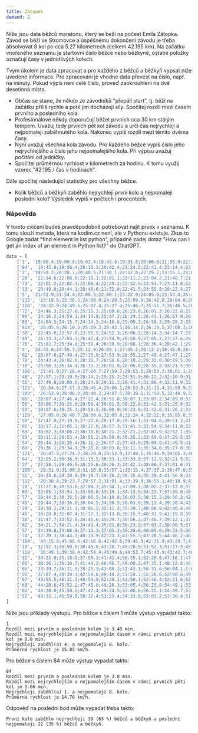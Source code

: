 ```yaml
---
title: Zátopek
demand: 2
---
```


Níže jsou data běžců maratonu, který se beží na počest Emila Zátopka. Závod se běží ve Stromovce a úspěšnému dokončení závodu je třeba absolvovat 8 kol po cca 5.27 kilometrech (celkem 42.195 km). Na začátku vnořeného seznamu je startovní číslo běžce nebo běžkyně, ostatní položky označují časy v jednotlivých kolech.

Tvým úkolem je data zpracovat a pro každého z běžců a běžkyň vypsat níže uvedené informace. Pro zpracování je vhodné data převést na číslo, např. na minuty. Pokud výpis není celé číslo, proveď zaokrouhlení na dvě desetinná místa.

- Občas se stane, že někdo ze závodníků "přepálí start", tj. běží na začátku příliš rychle a poté jim docházejí síly. Spočítej rozdíl mezi časem prvního a posledního kola.
- Profesionálové někdy doporučují běžet prvních cca 30 km stálým tempem. Uvažuj tedy prvních pět kol závodu a urči čas nejrychleji a nejpomaleji zaběhnutého kola. Nakonec vypiš rozdíl mezi těmito dvěma časy.
- Nyní uvažuj všechna kola závodu. Pro každého běžce vypiš číslo jeho nejrychlejšího a číslo jeho nejpomalejšího kola. Při výpisu uvažuj počítání od jedničky.
- Spočítej průměrnou rychlost v kilometrech za hodinu. K tomu využij vzorec "42.195 / čas v hodinách".

Dále spočítej následující statistiky pro všechny běžce.

- Kolik běžců a běžkyň zaběhlo nejrychleji první kolo a nejpomaleji poslední kolo? Výsledek vypiš v počtech i procentech.

### Nápověda

V tomto cvičení budeš pravděpodobně potřebovat najít prvek v seznamu. K tomu slouží metoda, která na kodim.cz není, ale v Pythonu existuje. Zkus to Google zadat "find element in list python", případně zadej dotaz "How can I get an index of an element in Python list?" do ChatGPT.

```py
data = [
    ['1', '19:08.4;19:00.8;19:01.4;18:43.8;19:31.8;20:06.6;21:35.9;22:37.2'],
    ['84', '19:45.0;19:56.4;20:15.3;20:42.4;21:24.5;22:42.4;23:14.4;23:33.0'],
    ['2', '19:59.2;20:28.7;20:48.5;21:30.1;22:12.6;22:29.7;23:15.1;23:01.5'],
    ['20', '22:14.6;22:06.0;22:10.1;22:01.1;22:11.2;22:04.2;21:48.7;21:24.6'],
    ['73', '22:01.2;22:02.1;22:08.4;22:29.2;22:32.5;22:53.7;23:11.0;22:50.3'],
    ['13', '20:49.0;20:44.1;20:46.6;21:52.0;22:41.5;23:55.8;26:22.4;27:41.0'],
    ['5', '21:51.9;21:54.4;22:00.5;22:00.1;23:22.0;24:05.6;23:54.4;26:42.6'],
    ['115', '23:18.6;23:38.5;24:08.9;24:29.5;25:09.8;26:42.8;28:04.0;26:03.7'],
    ['120', '24:32.9;24:49.5;25:07.4;25:27.4;25:46.7;25:51.7;26:46.5;26:15.4'],
    ['72', '24:46.3;25:27.6;25:15.2;25:09.8;26:23.0;26:01.3;26:22.8;25:27.3'],
    ['99', '24:16.2;24:59.1;24:14.8;25:47.2;26:29.3;26:43.1;26:57.9;26:24.6'],
    ['83', '24:04.5;24:15.7;24:14.5;24:16.6;25:00.2;26:56.3;29:28.2;28:26.8'],
    ['414', '26:05.6;26:10.5;25:19.3;25:43.5;26:14.2;26:34.5;27:08.3;26:37.9'],
    ['38', '22:45.8;22:57.8;23:56.5;24:52.3;26:06.5;28:14.3;34:14.7;29:31.2'],
    ['49', '26:33.3;27:03.1;26:47.4;27:24.9;26:58.9;27:05.7;27:37.6;26:58.3'],
    ['76', '25:02.7;25:34.8;25:39.4;26:28.9;28:08.1;28:36.4;28:42.1;29:02.8'],
    ['4', '24:43.6;24:55.7;25:12.9;26:09.1;27:45.2;30:12.2;30:48.0;28:47.4'],
    ['62', '28:07.6;27:49.4;27:15.9;27:53.9;28:55.2;27:40.4;27:47.1;27:52.1'],
    ['78', '24:43.4;26:02.6;28:16.7;26:58.6;28:18.2;29:33.0;30:19.5;30:11.5'],
    ['18', '25:56.3;26:34.4;26:32.2;26:01.9;28:06.0;28:35.2;33:21.5;30:46.8'],
    ['106', '27:41.0;27:28.4;27:20.7;27:59.7;28:53.5;28:53.2;30:01.1;29:03.1'],
    ['48', '27:57.1;29:10.9;28:14.2;29:25.2;29:51.8;30:22.2;32:10.9;31:03.1'],
    ['55', '27:49.8;28:00.6;28:24.8;29:11.3;29:41.4;31:06.4;32:11.9;32:21.9'],
    ['123', '26:54.6;27:57.3;28:45.4;29:06.1;29:53.0;31:33.4;31:59.9;32:42.6'],
    ['103', '26:53.9;28:06.2;28:40.2;29:07.1;30:38.1;31:58.5;32:49.9;32:25.1'],
    ['85', '28:07.4;27:46.4;27:22.4;28:51.8;30:07.1;33:07.2;34:09.0;33:56.2'],
    ['56', '30:06.7;30:25.6;29:50.4;30:01.5;30:22.8;31:42.5;31:25.6;32:34.9'],
    ['53', '30:07.6;30:25.3;29:50.5;30:00.9;30:23.0;31:42.6;31:26.2;33:27.4'],
    ['129', '27:05.0;26:48.7;28:00.6;32:05.8;32:24.4;32:22.0;35:05.8;35:05.2'],
    ['50', '27:47.0;27:19.9;27:22.6;28:17.0;29:16.1;31:04.6;39:51.3;41:11.3'],
    ['81', '30:17.2;31:05.2;30:27.0;30:57.3;31:41.3;31:54.9;34:11.8;32:24.6'],
    ['63', '30:02.3;30:06.2;30:10.8;30:21.2;32:21.2;32:07.9;32:52.1;35:47.3'],
    ['59', '30:11.2;28:53.4;28:55.2;29:59.9;30:35.2;33:59.0;37:29.5;35:44.5'],
    ['54', '26:44.3;26:26.4;26:11.2;26:57.2;37:43.8;29:09.9;41:49.5;41:39.9'],
    ['80', '29:36.1;29:34.9;29:28.8;30:03.6;31:11.3;35:34.6;35:27.0;36:36.3'],
    ['121', '26:47.5;27:24.2;28:20.0;29:53.9;32:48.5;35:46.9;39:05.3;40:17.2'],
    ['64', '32:25.2;30:36.3;31:13.5;36:33.1;33:33.8;37:12.9;32:21.5;32:25.1'],
    ['27', '27:58.1;28:46.5;28:55.6;30:26.3;34:42.7;38:06.7;37:01.6;41:43.4'],
    ['105', '29:31.0;31:00.3;31:16.8;33:57.1;33:15.4;37:37.2;36:47.6;35:05.2'],
    ['31', '29:34.6;29:20.9;29:19.7;29:26.2;30:35.6;35:39.4;41:56.8;43:20.1'],
    ['112', '28:38.4;29:23.7;29:57.2;31:01.4;33:39.8;36:55.1;40:18.9;42:40.7'],
    ['28', '31:27.6;30:53.0;32:04.3;35:34.1;37:09.1;38:02.2;37:12.8;37:58.1'],
    ['69', '33:05.1;33:54.1;33:08.6;33:19.1;34:13.5;34:22.7;37:39.0;40:39.6'],
    ['77', '29:44.5;30:35.5;30:06.5;34:19.8;36:03.5;39:15.2;39:36.2;42:07.7'],
    ['45', '29:44.7;30:36.0;30:04.5;34:20.5;36:03.9;39:13.4;39:38.4;42:07.7'],
    ['29', '28:38.2;29:21.1;30:01.5;32:11.2;35:39.7;40:08.9;42:48.4;44:26.8'],
    ['46', '30:28.8;31:07.4;31:17.1;32:13.8;38:15.5;40:31.9;41:19.8;39:28.1'],
    ['30', '31:47.7;33:52.0;34:45.6;35:29.7;36:56.2;37:46.7;39:12.1;37:13.7'],
    ['82', '34:21.7;34:21.4;34:49.4;35:01.8;36:23.9;37:03.2;38:00.5;37:54.5'],
    ['57', '34:19.8;34:08.8;37:13.3;37:05.2;39:28.6;40:05.6;39:33.5;36:25.4'],
    ['74', '37:20.3;38:44.7;40:13.9;42:23.3;43:55.3;43:20.5;44:46.2;46:21.3'],
    ['104', '43:15.8;45:06.6;42:16.0;42:42.6;39:45.9;42:31.9;43:29.7;41:30.3'],
    ['19', '32:52.3;36:50.5;38:45.6;43:28.7;45:28.5;51:52.3;51:27.5;45:26.6'],
    ['118', '36:49.1;39:38.4;42:54.4;45:49.6;44:53.7;45:43.9;43:42.7;48:00.2'],
    ['32', '34:23.0;35:18.2;37:59.3;41:41.4;50:35.1;52:20.6;47:16.1;47:58.5'],
    ['66', '38:36.1;36:10.7;41:44.2;46:46.7;49:00.2;47:35.1;48:12.8;46:00.4'],
    ['65', '33:39.7;36:11.9;38:25.3;43:08.2;52:43.1;50:31.6;56:04.1;1:05:05.8'],
    ['26', '37:07.4;38:39.1;42:54.6;49:14.2;51:50.7;55:28.6;52:08.6;49:07.3'],
    ['67', '43:55.5;46:31.3;48:59.8;52:29.1;53:58.1;52:46.4;52:31.6;52:00.4'],
    ['60', '44:20.6;45:52.2;47:45.0;49:26.3;53:05.4;56:25.9;54:49.1;53:09.7'],
    ['61', '44:20.0;45:50.2;47:47.4;49:24.5;53:06.6;56:25.1;54:49.7;53:10.9'],
    ['52', '43:33.1;45:59.0;50:37.4;53:55.4;54:33.8;55:03.2;53:30.4;51:35.4'],
]
```

Níže jsou příklady výstupu. Pro běžce s číslem 1 může výstup vypadat takto:

```
1
Rozdíl mezi prvním a posledním kolem je 3.48 min.
Rozdíl mezi nejrychlejším a nejpomalejším časem v rámci prvních pěti kol je 0.8 min.
Nejrychleji zaběhl(a) 4. a nejpomaleji 8. kolo.
Průměrná rychlost je 15.85 km/h.
```

Pro běžce s číslem 84 může výstup vypadat takto:

```
84
Rozdíl mezi prvním a posledním kolem je 3.8 min.
Rozdíl mezi nejrychlejším a nejpomalejším časem v rámci prvních pěti kol je 1.66 min.
Nejrychleji zaběhl(a) 1. a nejpomaleji 8. kolo.
Průměrná rychlost je 14.76 km/h.
```

Odpověď na poslední bod může vypadat třeba takto:

```
První kolo zaběhlo nejrychleji 39 (63 %) běžců a běžkyň a poslední nejpomaleji 22 (35 %) běžců a běžkyň.
```
